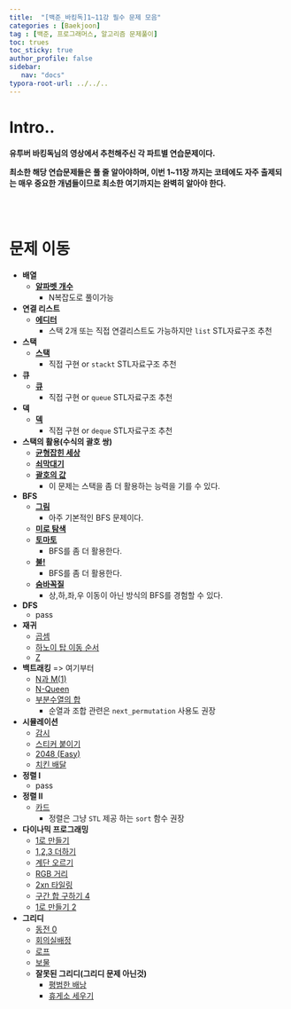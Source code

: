 ```yaml
---
title:  "[백준_바킹독]1~11강 필수 문제 모음"
categories : [Baekjoon]
tag : [백준, 프로그래머스, 알고리즘 문제풀이]
toc: trues
toc_sticky: true
author_profile: false
sidebar:
   nav: "docs"
typora-root-url: ../../..
---
```






# Intro..

**유투버 바킹독님의 영상에서 추천해주신 각 파트별 연습문제이다.**

**최소한 해당 연습문제들은 풀 줄 알아야하며, 이번 1~11장 까지는 코테에도 자주 출제되는 매우 중요한 개념들이므로 최소한 여기까지는 완벽히 알아야 한다.**

<br><br>

# 문제 이동

* **배열**
  * **[알파벳 개수](https://www.acmicpc.net/problem/10808)**
    * N복잡도로 풀이가능
* **연결 리스트**
  * **[에디터](https://www.acmicpc.net/problem/1406)**
    * 스택 2개 또는 직접 연결리스트도 가능하지만 `list`  STL자료구조 추천
* **스택**
  * **[스택](https://www.acmicpc.net/problem/10828)**
    * 직접 구현 or `stackt` STL자료구조 추천
* **큐**
  * **[큐](https://www.acmicpc.net/problem/10845)**
    * 직접 구현 or `queue` STL자료구조 추천
* **덱**
  * **[덱](https://www.acmicpc.net/problem/10866)**
    * 직접 구현 or `deque` STL자료구조 추천
* **스택의 활용(수식의 괄호 쌍)**
  * **[균형잡힌 세상](https://www.acmicpc.net/problem/4949)**
  * **[쇠막대기](https://www.acmicpc.net/problem/10799)**
  * **[괄호의 값](https://www.acmicpc.net/problem/2504)**
    * 이 문제는 스택을 좀 더 활용하는 능력을 기를 수 있다.
* **BFS**
  * **[그림](https://www.acmicpc.net/problem/1926)**
    * 아주 기본적인 BFS 문제이다.
  * **[미로 탐색](https://www.acmicpc.net/problem/2178)**
  * **[토마토](https://www.acmicpc.net/problem/7576)**
    * BFS를 좀 더 활용한다.
  * **[불!](https://www.acmicpc.net/problem/4179)**
    * BFS를 좀 더 활용한다.
  * **[숨바꼭질](https://www.acmicpc.net/problem/1697)**
    * 상,하,좌,우 이동이 아닌 방식의 BFS를 경험할 수 있다.
* **DFS**
  * pass
* **재귀**
  * [곱셈](https://www.acmicpc.net/problem/1629)
  * [하노이 탑 이동 순서](https://www.acmicpc.net/problem/11729)
  * [Z](https://www.acmicpc.net/problem/1074)
* **백트래킹** => 여기부터
  * [N과 M(1)](https://www.acmicpc.net/problem/15649)
  * [N-Queen](https://www.acmicpc.net/problem/9663)
  * [부분수열의 합](https://www.acmicpc.net/problem/1182)
    * 순열과 조합 관련은 `next_permutation` 사용도 권장
* **시뮬레이션**
  * [감시](https://www.acmicpc.net/problem/15683)
  * [스티커 붙이기](https://www.acmicpc.net/problem/18808)
  * [2048 (Easy)](https://www.acmicpc.net/problem/12100)
  * [치킨 배달](https://www.acmicpc.net/problem/15686)
* **정렬 I**
  * pass
* **정렬 II**
  * [카드](https://www.acmicpc.net/problem/11652)
    * 정렬은 그냥 `STL` 제공 하는 `sort` 함수 권장
* **다이나믹 프로그래밍**
  * [1로 만들기](https://www.acmicpc.net/problem/1463)
  * [1,2,3 더하기](https://www.acmicpc.net/problem/9095)
  * [계단 오르기](https://www.acmicpc.net/problem/2579)
  * [RGB 거리](https://www.acmicpc.net/problem/1149)
  * [2xn 타일링](https://www.acmicpc.net/problem/11726)
  * [구간 합 구하기 4](https://www.acmicpc.net/problem/11659)
  * [1로 만들기 2](https://www.acmicpc.net/problem/12852)
* **그리디**
  * [동전 0](https://www.acmicpc.net/problem/11047)
  * [회의실배정](https://www.acmicpc.net/problem/1931)
  * [로프](https://www.acmicpc.net/problem/2217)
  * [보물](https://www.acmicpc.net/problem/1026)
  * **잘못된 그리디(그리디 문제 아닌것)**
    * [평범한 배낭](https://www.acmicpc.net/problem/12865)
    * [휴게소 세우기](https://www.acmicpc.net/problem/1477)
